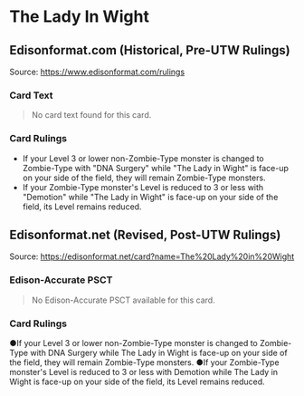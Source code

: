 # The Lady In Wight

## Edisonformat.com (Historical, Pre-UTW Rulings)

Source: https://www.edisonformat.com/rulings

### Card Text

> No card text found for this card.

### Card Rulings

*   If your Level 3 or lower non-Zombie-Type monster is changed to Zombie-Type with "DNA Surgery" while "The Lady in Wight" is face-up on your side of the field, they will remain Zombie-Type monsters.
*   If your Zombie-Type monster's Level is reduced to 3 or less with "Demotion" while "The Lady in Wight" is face-up on your side of the field, its Level remains reduced.

## Edisonformat.net (Revised, Post-UTW Rulings)

Source: https://edisonformat.net/card?name=The%20Lady%20in%20Wight

### Edison-Accurate PSCT

> No Edison-Accurate PSCT available for this card.

### Card Rulings

●If your Level 3 or lower non-Zombie-Type monster is changed to Zombie-Type with DNA Surgery while The Lady in Wight is face-up on your side of the field, they will remain Zombie-Type monsters.
●If your Zombie-Type monster's Level is reduced to 3 or less with Demotion while The Lady in Wight is face-up on your side of the field, its Level remains reduced.
            
